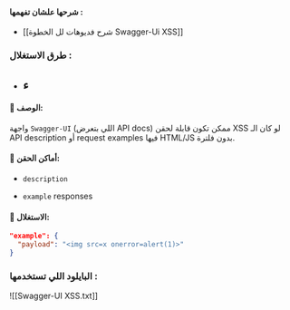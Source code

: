 #### شرحها علشان تفهمها :  
- [[شرح فديوهات لل الخطوة  Swagger-Ui XSS]]
### طرق الاستغلال :
- ء
	- 

#### 📌 **الوصف**:  
واجهة `Swagger-UI` (اللي بتعرض API docs) ممكن تكون قابلة لحقن XSS لو كان الـ API description أو request examples فيها HTML/JS بدون فلترة.

#### 📍 **أماكن الحقن**:

- `description`
    
- `example` responses
    

#### 📍 **الاستغلال**:

```json
"example": {
  "payload": "<img src=x onerror=alert(1)>"
}
```


### البايلود اللي تستخدمها :



![[Swagger-UI XSS.txt]]